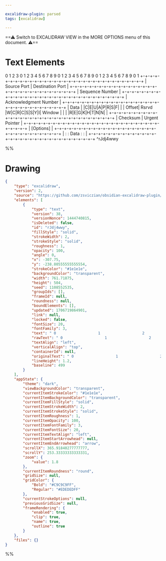 ```yaml
---

excalidraw-plugin: parsed
tags: [excalidraw]

---
```

==⚠  Switch to EXCALIDRAW VIEW in the MORE OPTIONS menu of this document. ⚠==


# Text Elements
 0                   1                   2                   3
 0 1 2 3 4 5 6 7 8 9 0 1 2 3 4 5 6 7 8 9 0 1 2 3 4 5 6 7 8 9 0 1
+-+-+-+-+-+-+-+-+-+-+-+-+-+-+-+-+-+-+-+-+-+-+-+-+-+-+-+-+-+-+-+-+
|          Source Port          |       Destination Port        |
+-+-+-+-+-+-+-+-+-+-+-+-+-+-+-+-+-+-+-+-+-+-+-+-+-+-+-+-+-+-+-+-+
|                        Sequence Number                        |
+-+-+-+-+-+-+-+-+-+-+-+-+-+-+-+-+-+-+-+-+-+-+-+-+-+-+-+-+-+-+-+-+
|                    Acknowledgment Number                      |
+-+-+-+-+-+-+-+-+-+-+-+-+-+-+-+-+-+-+-+-+-+-+-+-+-+-+-+-+-+-+-+-+
|  Data |       |C|E|U|A|P|R|S|F|                               |
| Offset| Rsrvd |W|C|R|C|S|S|Y|I|            Window             |
|       |       |R|E|G|K|H|T|N|N|                               |
+-+-+-+-+-+-+-+-+-+-+-+-+-+-+-+-+-+-+-+-+-+-+-+-+-+-+-+-+-+-+-+-+
|           Checksum            |         Urgent Pointer        |
+-+-+-+-+-+-+-+-+-+-+-+-+-+-+-+-+-+-+-+-+-+-+-+-+-+-+-+-+-+-+-+-+
|                           [Options]                           |
+-+-+-+-+-+-+-+-+-+-+-+-+-+-+-+-+-+-+-+-+-+-+-+-+-+-+-+-+-+-+-+-+
|                                                               :
:                             Data                              :
:                                                               |
+-+-+-+-+-+-+-+-+-+-+-+-+-+-+-+-+-+-+-+-+-+-+-+-+-+-+-+-+-+-+-+-+ ^rJdj4wwy

%%
# Drawing
```json
{
	"type": "excalidraw",
	"version": 2,
	"source": "https://github.com/zsviczian/obsidian-excalidraw-plugin/releases/tag/2.0.2",
	"elements": [
		{
			"type": "text",
			"version": 38,
			"versionNonce": 1444740815,
			"isDeleted": false,
			"id": "rJdj4wwy",
			"fillStyle": "solid",
			"strokeWidth": 2,
			"strokeStyle": "solid",
			"roughness": 1,
			"opacity": 100,
			"angle": 0,
			"x": -307.75,
			"y": -238.80555555555554,
			"strokeColor": "#1e1e1e",
			"backgroundColor": "transparent",
			"width": 761.71875,
			"height": 504,
			"seed": 1108552535,
			"groupIds": [],
			"frameId": null,
			"roundness": null,
			"boundElements": [],
			"updated": 1706719864901,
			"link": null,
			"locked": false,
			"fontSize": 20,
			"fontFamily": 3,
			"text": " 0                   1                   2                   3\n 0 1 2 3 4 5 6 7 8 9 0 1 2 3 4 5 6 7 8 9 0 1 2 3 4 5 6 7 8 9 0 1\n+-+-+-+-+-+-+-+-+-+-+-+-+-+-+-+-+-+-+-+-+-+-+-+-+-+-+-+-+-+-+-+-+\n|          Source Port          |       Destination Port        |\n+-+-+-+-+-+-+-+-+-+-+-+-+-+-+-+-+-+-+-+-+-+-+-+-+-+-+-+-+-+-+-+-+\n|                        Sequence Number                        |\n+-+-+-+-+-+-+-+-+-+-+-+-+-+-+-+-+-+-+-+-+-+-+-+-+-+-+-+-+-+-+-+-+\n|                    Acknowledgment Number                      |\n+-+-+-+-+-+-+-+-+-+-+-+-+-+-+-+-+-+-+-+-+-+-+-+-+-+-+-+-+-+-+-+-+\n|  Data |       |C|E|U|A|P|R|S|F|                               |\n| Offset| Rsrvd |W|C|R|C|S|S|Y|I|            Window             |\n|       |       |R|E|G|K|H|T|N|N|                               |\n+-+-+-+-+-+-+-+-+-+-+-+-+-+-+-+-+-+-+-+-+-+-+-+-+-+-+-+-+-+-+-+-+\n|           Checksum            |         Urgent Pointer        |\n+-+-+-+-+-+-+-+-+-+-+-+-+-+-+-+-+-+-+-+-+-+-+-+-+-+-+-+-+-+-+-+-+\n|                           [Options]                           |\n+-+-+-+-+-+-+-+-+-+-+-+-+-+-+-+-+-+-+-+-+-+-+-+-+-+-+-+-+-+-+-+-+\n|                                                               :\n:                             Data                              :\n:                                                               |\n+-+-+-+-+-+-+-+-+-+-+-+-+-+-+-+-+-+-+-+-+-+-+-+-+-+-+-+-+-+-+-+-+",
			"rawText": " 0                   1                   2                   3\n 0 1 2 3 4 5 6 7 8 9 0 1 2 3 4 5 6 7 8 9 0 1 2 3 4 5 6 7 8 9 0 1\n+-+-+-+-+-+-+-+-+-+-+-+-+-+-+-+-+-+-+-+-+-+-+-+-+-+-+-+-+-+-+-+-+\n|          Source Port          |       Destination Port        |\n+-+-+-+-+-+-+-+-+-+-+-+-+-+-+-+-+-+-+-+-+-+-+-+-+-+-+-+-+-+-+-+-+\n|                        Sequence Number                        |\n+-+-+-+-+-+-+-+-+-+-+-+-+-+-+-+-+-+-+-+-+-+-+-+-+-+-+-+-+-+-+-+-+\n|                    Acknowledgment Number                      |\n+-+-+-+-+-+-+-+-+-+-+-+-+-+-+-+-+-+-+-+-+-+-+-+-+-+-+-+-+-+-+-+-+\n|  Data |       |C|E|U|A|P|R|S|F|                               |\n| Offset| Rsrvd |W|C|R|C|S|S|Y|I|            Window             |\n|       |       |R|E|G|K|H|T|N|N|                               |\n+-+-+-+-+-+-+-+-+-+-+-+-+-+-+-+-+-+-+-+-+-+-+-+-+-+-+-+-+-+-+-+-+\n|           Checksum            |         Urgent Pointer        |\n+-+-+-+-+-+-+-+-+-+-+-+-+-+-+-+-+-+-+-+-+-+-+-+-+-+-+-+-+-+-+-+-+\n|                           [Options]                           |\n+-+-+-+-+-+-+-+-+-+-+-+-+-+-+-+-+-+-+-+-+-+-+-+-+-+-+-+-+-+-+-+-+\n|                                                               :\n:                             Data                              :\n:                                                               |\n+-+-+-+-+-+-+-+-+-+-+-+-+-+-+-+-+-+-+-+-+-+-+-+-+-+-+-+-+-+-+-+-+",
			"textAlign": "left",
			"verticalAlign": "top",
			"containerId": null,
			"originalText": " 0                   1                   2                   3\n 0 1 2 3 4 5 6 7 8 9 0 1 2 3 4 5 6 7 8 9 0 1 2 3 4 5 6 7 8 9 0 1\n+-+-+-+-+-+-+-+-+-+-+-+-+-+-+-+-+-+-+-+-+-+-+-+-+-+-+-+-+-+-+-+-+\n|          Source Port          |       Destination Port        |\n+-+-+-+-+-+-+-+-+-+-+-+-+-+-+-+-+-+-+-+-+-+-+-+-+-+-+-+-+-+-+-+-+\n|                        Sequence Number                        |\n+-+-+-+-+-+-+-+-+-+-+-+-+-+-+-+-+-+-+-+-+-+-+-+-+-+-+-+-+-+-+-+-+\n|                    Acknowledgment Number                      |\n+-+-+-+-+-+-+-+-+-+-+-+-+-+-+-+-+-+-+-+-+-+-+-+-+-+-+-+-+-+-+-+-+\n|  Data |       |C|E|U|A|P|R|S|F|                               |\n| Offset| Rsrvd |W|C|R|C|S|S|Y|I|            Window             |\n|       |       |R|E|G|K|H|T|N|N|                               |\n+-+-+-+-+-+-+-+-+-+-+-+-+-+-+-+-+-+-+-+-+-+-+-+-+-+-+-+-+-+-+-+-+\n|           Checksum            |         Urgent Pointer        |\n+-+-+-+-+-+-+-+-+-+-+-+-+-+-+-+-+-+-+-+-+-+-+-+-+-+-+-+-+-+-+-+-+\n|                           [Options]                           |\n+-+-+-+-+-+-+-+-+-+-+-+-+-+-+-+-+-+-+-+-+-+-+-+-+-+-+-+-+-+-+-+-+\n|                                                               :\n:                             Data                              :\n:                                                               |\n+-+-+-+-+-+-+-+-+-+-+-+-+-+-+-+-+-+-+-+-+-+-+-+-+-+-+-+-+-+-+-+-+",
			"lineHeight": 1.2,
			"baseline": 499
		}
	],
	"appState": {
		"theme": "dark",
		"viewBackgroundColor": "transparent",
		"currentItemStrokeColor": "#1e1e1e",
		"currentItemBackgroundColor": "transparent",
		"currentItemFillStyle": "solid",
		"currentItemStrokeWidth": 2,
		"currentItemStrokeStyle": "solid",
		"currentItemRoughness": 1,
		"currentItemOpacity": 100,
		"currentItemFontFamily": 3,
		"currentItemFontSize": 20,
		"currentItemTextAlign": "left",
		"currentItemStartArrowhead": null,
		"currentItemEndArrowhead": "arrow",
		"scrollX": 365.91840277777777,
		"scrollY": 253.33333333333331,
		"zoom": {
			"value": 1.8
		},
		"currentItemRoundness": "round",
		"gridSize": null,
		"gridColor": {
			"Bold": "#C9C9C9FF",
			"Regular": "#EDEDEDFF"
		},
		"currentStrokeOptions": null,
		"previousGridSize": null,
		"frameRendering": {
			"enabled": true,
			"clip": true,
			"name": true,
			"outline": true
		}
	},
	"files": {}
}
```
%%